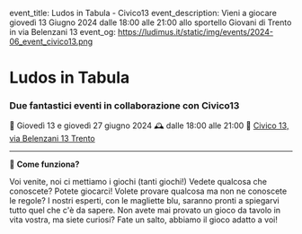 event_title: Ludos in Tabula - Civico13 
event_description: Vieni a giocare giovedì 13 Giugno 2024 dalle 18:00 alle 21:00 allo sportello Giovani di Trento in via Belenzani 13
event_og: https://ludimus.it/static/img/events/2024-06_event_civico13.png

# Ludos in Tabula

### Due fantastici eventi in collaborazione con Civico13

📅 Giovedì 13 e giovedì 27 giugno 2024
🕰 dalle 18:00 alle 21:00
📍 [Civico 13, via Belenzani 13 Trento](https://g.page/sportellogiovanitrentino?share)

---

🎲 **Come funziona?**

Voi venite, noi ci mettiamo i giochi (tanti giochi!)
Vedete qualcosa che conoscete? Potete giocarci!
Volete provare qualcosa ma non ne conoscete le regole? I nostri esperti, con le magliette blu, saranno pronti a spiegarvi tutto quel che c'è da sapere.
Non avete mai provato un gioco da tavolo in vita vostra, ma siete curiosi? Fate un salto, abbiamo il gioco adatto a voi!